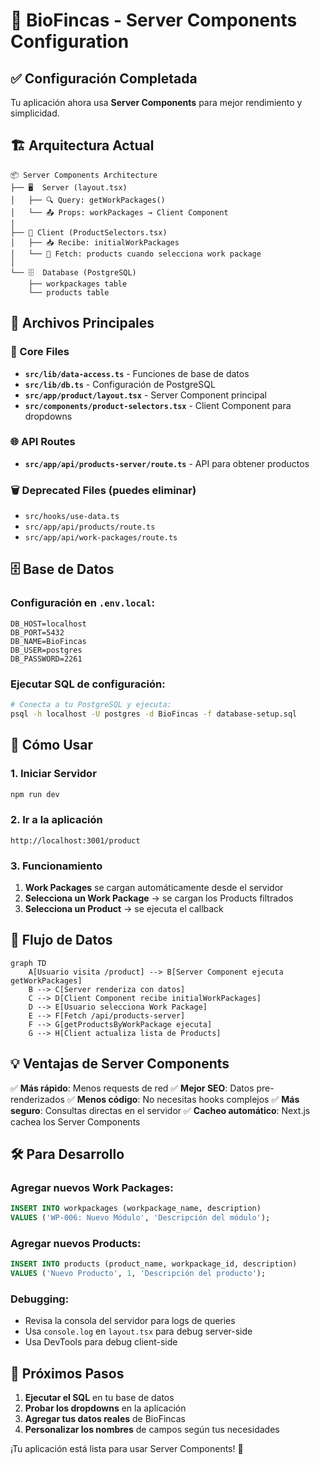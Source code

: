 # 🚀 BioFincas - Server Components Configuration

## ✅ Configuración Completada

Tu aplicación ahora usa **Server Components** para mejor rendimiento y simplicidad.

## 🏗️ Arquitectura Actual

```
📦 Server Components Architecture
├── 🖥️  Server (layout.tsx)
│   ├── 🔍 Query: getWorkPackages() 
│   └── 📤 Props: workPackages → Client Component
│
├── 👤 Client (ProductSelectors.tsx)
│   ├── 📥 Recibe: initialWorkPackages
│   └── 🔄 Fetch: products cuando selecciona work package
│
└── 🗄️  Database (PostgreSQL)
    ├── workpackages table
    └── products table
```

## 📁 Archivos Principales

### 🔧 Core Files
- **`src/lib/data-access.ts`** - Funciones de base de datos
- **`src/lib/db.ts`** - Configuración de PostgreSQL
- **`src/app/product/layout.tsx`** - Server Component principal
- **`src/components/product-selectors.tsx`** - Client Component para dropdowns

### 🌐 API Routes
- **`src/app/api/products-server/route.ts`** - API para obtener productos

### 🗑️ Deprecated Files (puedes eliminar)
- `src/hooks/use-data.ts`
- `src/app/api/products/route.ts`
- `src/app/api/work-packages/route.ts`

## 🗄️ Base de Datos

### Configuración en `.env.local`:
```env
DB_HOST=localhost
DB_PORT=5432
DB_NAME=BioFincas
DB_USER=postgres
DB_PASSWORD=2261
```

### Ejecutar SQL de configuración:
```bash
# Conecta a tu PostgreSQL y ejecuta:
psql -h localhost -U postgres -d BioFincas -f database-setup.sql
```

## 🚀 Cómo Usar

### 1. Iniciar Servidor
```bash
npm run dev
```

### 2. Ir a la aplicación
```
http://localhost:3001/product
```

### 3. Funcionamiento
1. **Work Packages** se cargan automáticamente desde el servidor
2. **Selecciona un Work Package** → se cargan los Products filtrados
3. **Selecciona un Product** → se ejecuta el callback

## 🔄 Flujo de Datos

```mermaid
graph TD
    A[Usuario visita /product] --> B[Server Component ejecuta getWorkPackages]
    B --> C[Server renderiza con datos]
    C --> D[Client Component recibe initialWorkPackages]
    D --> E[Usuario selecciona Work Package]
    E --> F[Fetch /api/products-server]
    F --> G[getProductsByWorkPackage ejecuta]
    G --> H[Client actualiza lista de Products]
```

## 💡 Ventajas de Server Components

✅ **Más rápido**: Menos requests de red
✅ **Mejor SEO**: Datos pre-renderizados
✅ **Menos código**: No necesitas hooks complejos
✅ **Más seguro**: Consultas directas en el servidor
✅ **Cacheo automático**: Next.js cachea los Server Components

## 🛠️ Para Desarrollo

### Agregar nuevos Work Packages:
```sql
INSERT INTO workpackages (workpackage_name, description) 
VALUES ('WP-006: Nuevo Módulo', 'Descripción del módulo');
```

### Agregar nuevos Products:
```sql
INSERT INTO products (product_name, workpackage_id, description) 
VALUES ('Nuevo Producto', 1, 'Descripción del producto');
```

### Debugging:
- Revisa la consola del servidor para logs de queries
- Usa `console.log` en `layout.tsx` para debug server-side
- Usa DevTools para debug client-side

## 🎯 Próximos Pasos

1. **Ejecutar el SQL** en tu base de datos
2. **Probar los dropdowns** en la aplicación
3. **Agregar tus datos reales** de BioFincas
4. **Personalizar los nombres** de campos según tus necesidades

¡Tu aplicación está lista para usar Server Components! 🎉
